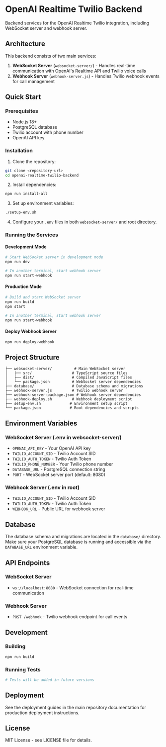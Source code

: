 # OpenAI Realtime Twilio Backend

Backend services for the OpenAI Realtime Twilio integration, including WebSocket server and webhook server.

## Architecture

This backend consists of two main services:

1. **WebSocket Server** (`websocket-server/`) - Handles real-time communication with OpenAI's Realtime API and Twilio voice calls
2. **Webhook Server** (`webhook-server.js`) - Handles Twilio webhook events for call management

## Quick Start

### Prerequisites

- Node.js 18+ 
- PostgreSQL database
- Twilio account with phone number
- OpenAI API key

### Installation

1. Clone the repository:
```bash
git clone <repository-url>
cd openai-realtime-twilio-backend
```

2. Install dependencies:
```bash
npm run install-all
```

3. Set up environment variables:
```bash
./setup-env.sh
```

4. Configure your `.env` files in both `websocket-server/` and root directory.

### Running the Services

#### Development Mode
```bash
# Start WebSocket server in development mode
npm run dev

# In another terminal, start webhook server
npm run start-webhook
```

#### Production Mode
```bash
# Build and start WebSocket server
npm run build
npm start

# In another terminal, start webhook server
npm run start-webhook
```

#### Deploy Webhook Server
```bash
npm run deploy-webhook
```

## Project Structure

```
├── websocket-server/          # Main WebSocket server
│   ├── src/                  # TypeScript source files
│   ├── dist/                 # Compiled JavaScript files
│   └── package.json          # WebSocket server dependencies
├── database/                 # Database schema and migrations
├── webhook-server.js         # Twilio webhook server
├── webhook-server-package.json # Webhook server dependencies
├── webhook-deploy.sh         # Webhook deployment script
├── setup-env.sh             # Environment setup script
└── package.json             # Root dependencies and scripts
```

## Environment Variables

### WebSocket Server (.env in websocket-server/)
- `OPENAI_API_KEY` - Your OpenAI API key
- `TWILIO_ACCOUNT_SID` - Twilio Account SID
- `TWILIO_AUTH_TOKEN` - Twilio Auth Token
- `TWILIO_PHONE_NUMBER` - Your Twilio phone number
- `DATABASE_URL` - PostgreSQL connection string
- `PORT` - WebSocket server port (default: 8080)

### Webhook Server (.env in root)
- `TWILIO_ACCOUNT_SID` - Twilio Account SID
- `TWILIO_AUTH_TOKEN` - Twilio Auth Token
- `WEBHOOK_URL` - Public URL for webhook server

## Database

The database schema and migrations are located in the `database/` directory. Make sure your PostgreSQL database is running and accessible via the `DATABASE_URL` environment variable.

## API Endpoints

### WebSocket Server
- `ws://localhost:8080` - WebSocket connection for real-time communication

### Webhook Server
- `POST /webhook` - Twilio webhook endpoint for call events

## Development

### Building
```bash
npm run build
```

### Running Tests
```bash
# Tests will be added in future versions
```

## Deployment

See the deployment guides in the main repository documentation for production deployment instructions.

## License

MIT License - see LICENSE file for details.
